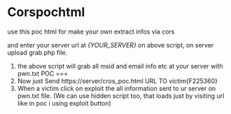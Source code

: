 # Corspochtml
use this poc html for make your own extract infos via cors 

and enter your server url at _{YOUR_SERVER}_ on above script, on server upload grab.php file.
1. the above script will grab all msid and email info etc at your server with pwn.txt POC ===
2. Now just Send https://server/cros_poc.html URL TO victim{F225360}
3. When a victim click on exploit the all information sent to ur server on pwn.txt file. (We can use hidden script too, that loads just by     visiting url like in poc i using exploit button)
